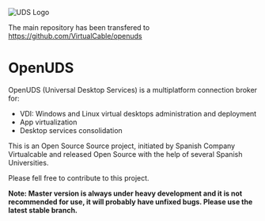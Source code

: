 ![UDS Logo](https://www.udsenterprise.com/static//img/logoUDSNav.png)

The main repository has been transfered to https://github.com/VirtualCable/openuds

OpenUDS
=======

OpenUDS (Universal Desktop Services) is a multiplatform connection broker for:
- VDI: Windows and Linux virtual desktops administration and deployment
- App virtualization
- Desktop services consolidation

This is an Open Source Source project, initiated by Spanish Company ​Virtualcable and released Open Source with the help of several Spanish Universities.

Please fell free to contribute to this project.

**Note: Master version is always under heavy development and it is not recommended for use, it will probably have unfixed bugs.  Please use the latest stable branch.**

